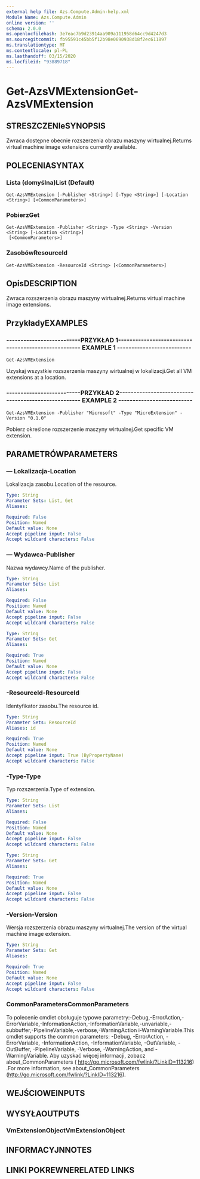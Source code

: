 ```yaml
---
external help file: Azs.Compute.Admin-help.xml
Module Name: Azs.Compute.Admin
online version: ''
schema: 2.0.0
ms.openlocfilehash: 3e7eac7b9d23914aa909a111958d64cc9d4247d3
ms.sourcegitcommit: fb95591c45bb5f12b98e0690938d18f2ec611897
ms.translationtype: MT
ms.contentlocale: pl-PL
ms.lasthandoff: 03/15/2020
ms.locfileid: "93889718"
---
```

# <span data-ttu-id="091df-101">Get-AzsVMExtension</span><span class="sxs-lookup"><span data-stu-id="091df-101">Get-AzsVMExtension</span></span>

## <span data-ttu-id="091df-102">STRESZCZENIe</span><span class="sxs-lookup"><span data-stu-id="091df-102">SYNOPSIS</span></span>
<span data-ttu-id="091df-103">Zwraca dostępne obecnie rozszerzenia obrazu maszyny wirtualnej.</span><span class="sxs-lookup"><span data-stu-id="091df-103">Returns virtual machine image extensions currently available.</span></span>

## <span data-ttu-id="091df-104">POLECENIA</span><span class="sxs-lookup"><span data-stu-id="091df-104">SYNTAX</span></span>

### <span data-ttu-id="091df-105">Lista (domyślna)</span><span class="sxs-lookup"><span data-stu-id="091df-105">List (Default)</span></span>
```
Get-AzsVMExtension [-Publisher <String>] [-Type <String>] [-Location <String>] [<CommonParameters>]
```

### <span data-ttu-id="091df-106">Pobierz</span><span class="sxs-lookup"><span data-stu-id="091df-106">Get</span></span>
```
Get-AzsVMExtension -Publisher <String> -Type <String> -Version <String> [-Location <String>]
 [<CommonParameters>]
```

### <span data-ttu-id="091df-107">Zasobów</span><span class="sxs-lookup"><span data-stu-id="091df-107">ResourceId</span></span>
```
Get-AzsVMExtension -ResourceId <String> [<CommonParameters>]
```

## <span data-ttu-id="091df-108">Opis</span><span class="sxs-lookup"><span data-stu-id="091df-108">DESCRIPTION</span></span>
<span data-ttu-id="091df-109">Zwraca rozszerzenia obrazu maszyny wirtualnej.</span><span class="sxs-lookup"><span data-stu-id="091df-109">Returns virtual machine image extensions.</span></span>

## <span data-ttu-id="091df-110">Przykłady</span><span class="sxs-lookup"><span data-stu-id="091df-110">EXAMPLES</span></span>

### <span data-ttu-id="091df-111">--------------------------PRZYKŁAD 1--------------------------</span><span class="sxs-lookup"><span data-stu-id="091df-111">-------------------------- EXAMPLE 1 --------------------------</span></span>
```
Get-AzsVMExtension
```

<span data-ttu-id="091df-112">Uzyskaj wszystkie rozszerzenia maszyny wirtualnej w lokalizacji.</span><span class="sxs-lookup"><span data-stu-id="091df-112">Get all VM extensions at a location.</span></span>

### <span data-ttu-id="091df-113">--------------------------PRZYKŁAD 2--------------------------</span><span class="sxs-lookup"><span data-stu-id="091df-113">-------------------------- EXAMPLE 2 --------------------------</span></span>
```
Get-AzsVMExtension -Publisher "Microsoft" -Type "MicroExtension" -Version "0.1.0"
```

<span data-ttu-id="091df-114">Pobierz określone rozszerzenie maszyny wirtualnej.</span><span class="sxs-lookup"><span data-stu-id="091df-114">Get specific VM extension.</span></span>

## <span data-ttu-id="091df-115">PARAMETRÓW</span><span class="sxs-lookup"><span data-stu-id="091df-115">PARAMETERS</span></span>

### <span data-ttu-id="091df-116">— Lokalizacja</span><span class="sxs-lookup"><span data-stu-id="091df-116">-Location</span></span>
<span data-ttu-id="091df-117">Lokalizacja zasobu.</span><span class="sxs-lookup"><span data-stu-id="091df-117">Location of the resource.</span></span>

```yaml
Type: String
Parameter Sets: List, Get
Aliases: 

Required: False
Position: Named
Default value: None
Accept pipeline input: False
Accept wildcard characters: False
```

### <span data-ttu-id="091df-118">— Wydawca</span><span class="sxs-lookup"><span data-stu-id="091df-118">-Publisher</span></span>
<span data-ttu-id="091df-119">Nazwa wydawcy.</span><span class="sxs-lookup"><span data-stu-id="091df-119">Name of the publisher.</span></span>

```yaml
Type: String
Parameter Sets: List
Aliases: 

Required: False
Position: Named
Default value: None
Accept pipeline input: False
Accept wildcard characters: False
```

```yaml
Type: String
Parameter Sets: Get
Aliases: 

Required: True
Position: Named
Default value: None
Accept pipeline input: False
Accept wildcard characters: False
```

### <span data-ttu-id="091df-120">-ResourceId</span><span class="sxs-lookup"><span data-stu-id="091df-120">-ResourceId</span></span>
<span data-ttu-id="091df-121">Identyfikator zasobu.</span><span class="sxs-lookup"><span data-stu-id="091df-121">The resource id.</span></span>

```yaml
Type: String
Parameter Sets: ResourceId
Aliases: id

Required: True
Position: Named
Default value: None
Accept pipeline input: True (ByPropertyName)
Accept wildcard characters: False
```

### <span data-ttu-id="091df-122">-Type</span><span class="sxs-lookup"><span data-stu-id="091df-122">-Type</span></span>
<span data-ttu-id="091df-123">Typ rozszerzenia.</span><span class="sxs-lookup"><span data-stu-id="091df-123">Type of extension.</span></span>

```yaml
Type: String
Parameter Sets: List
Aliases: 

Required: False
Position: Named
Default value: None
Accept pipeline input: False
Accept wildcard characters: False
```

```yaml
Type: String
Parameter Sets: Get
Aliases: 

Required: True
Position: Named
Default value: None
Accept pipeline input: False
Accept wildcard characters: False
```

### <span data-ttu-id="091df-124">-Version</span><span class="sxs-lookup"><span data-stu-id="091df-124">-Version</span></span>
<span data-ttu-id="091df-125">Wersja rozszerzenia obrazu maszyny wirtualnej.</span><span class="sxs-lookup"><span data-stu-id="091df-125">The version of the virtual machine image extension.</span></span>

```yaml
Type: String
Parameter Sets: Get
Aliases: 

Required: True
Position: Named
Default value: None
Accept pipeline input: False
Accept wildcard characters: False
```

### <span data-ttu-id="091df-126">CommonParameters</span><span class="sxs-lookup"><span data-stu-id="091df-126">CommonParameters</span></span>
<span data-ttu-id="091df-127">To polecenie cmdlet obsługuje typowe parametry:-Debug,-ErrorAction,-ErrorVariable,-InformationAction,-InformationVariable,-unvariable,-subbuffer,-PipelineVariable,-verbose,-WarningAction i-WarningVariable.</span><span class="sxs-lookup"><span data-stu-id="091df-127">This cmdlet supports the common parameters: -Debug, -ErrorAction, -ErrorVariable, -InformationAction, -InformationVariable, -OutVariable, -OutBuffer, -PipelineVariable, -Verbose, -WarningAction, and -WarningVariable.</span></span> <span data-ttu-id="091df-128">Aby uzyskać więcej informacji, zobacz about_CommonParameters ( http://go.microsoft.com/fwlink/?LinkID=113216) .</span><span class="sxs-lookup"><span data-stu-id="091df-128">For more information, see about_CommonParameters (http://go.microsoft.com/fwlink/?LinkID=113216).</span></span>

## <span data-ttu-id="091df-129">WEJŚCIOWE</span><span class="sxs-lookup"><span data-stu-id="091df-129">INPUTS</span></span>

## <span data-ttu-id="091df-130">WYSYŁA</span><span class="sxs-lookup"><span data-stu-id="091df-130">OUTPUTS</span></span>

### <span data-ttu-id="091df-131">VmExtensionObject</span><span class="sxs-lookup"><span data-stu-id="091df-131">VmExtensionObject</span></span>

## <span data-ttu-id="091df-132">INFORMACYJN</span><span class="sxs-lookup"><span data-stu-id="091df-132">NOTES</span></span>

## <span data-ttu-id="091df-133">LINKI POKREWNE</span><span class="sxs-lookup"><span data-stu-id="091df-133">RELATED LINKS</span></span>

